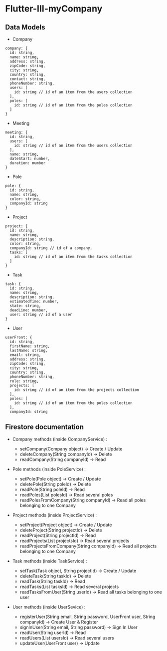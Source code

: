 # Flutter-III-myCompany

## Data Models

- Company
```
company: {
  id: string,
  name: string,
  address: string,
  zipCode: string,
  city: string,
  country: string,
  contact: string,
  phoneNumber: string,
  users: [
    id: string // id of an item from the users collection
  ],
  poles: [
    id: string // id of an item from the poles collection
  ]
}
```
- Meeting
```
meeting: {
  id: string,
  users: [
    id: string // id of an item from the users collection
  ],
  name: string,
  dateStart: number,
  duration: number
}
```
- Pole
```
pole: {
  id: string,
  name: string,
  color: string,
  companyId: string
}
```
- Project
```
project: {
  id: string,
  name: string,
  description: string,
  color: string,
  companyId: string // id of a company,
  tasks: [
    id: string // id of an item from the tasks collection
  ]
}
```
- Task
```
task: {
  id: string,
  name: string,
  description: string,
  estimatedTime: number,
  state: string,
  deadLine: number,
  user: string // id of a user
}
```
- User
```
userFront: {
  id: string,
  firstName: string,
  lastName: string,
  email: string,
  address: string,
  zipCode: string,
  city: string,
  country: string,
  phoneNumber: string,
  role: string,
  projects: [
    id: string // id of an item from the projects collection
  ],
  poles: [
    id: string // id of an item from the poles collection
  ],
  companyId: string
```

## Firestore documentation

- Company methods (inside CompanyService) : 
  - setCompany(Company object) -> Create / Update
  - deleteCompany(String companyId) -> Delete
  - readCompany(String companyId) -> Read

- Pole methods (inside PoleService) :
  - setPole(Pole object) -> Create / Update
  - deletePole(String poleId) -> Delete
  - readPole(String poleId) -> Read
  - readPoles(List<String> polesId) -> Read several poles
  - readPolesFromCompany(String companyId) -> Read all poles belonging to one Company
  
- Project methods (inside ProjectService) :
  - setProject(Project object) -> Create / Update
  - deleteProject(String projectId) -> Delete
  - readProject(String projectId) -> Read
  - readProjects(List<String> projectsId) -> Read several projects
  - readProjectsFromCompany(String companyId) -> Read all projects belonging to one Company
  
  
- Task methods (inside TaskService) :
  - setTask(Task object, String projectId) -> Create / Update
  - deleteTask(String taskId) -> Delete
  - readTask(String taskId) -> Read
  - readTasks(List<String> tasksId) -> Read several projects
  - readTasksFromUser(String userId) -> Read all tasks belonging to one user
  
- User methods (inside UserSevice) : 
   - registerUser(String email, String password, UserFront user, String companyId) -> Create User & Register
   - signInUser(String email, String password) -> Sign In User
   - readUser(String userId) -> Read
   - readUsers(List<String> usersId) -> Read several users
   - updateUser(UserFront user) -> Update
  
  
  
  
  
  
  
  
  
